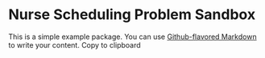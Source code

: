 # Nurse Scheduling Problem Sandbox

This is a simple example package. You can use
[Github-flavored Markdown](https://guides.github.com/features/mastering-markdown/)
to write your content.
Copy to clipboard

